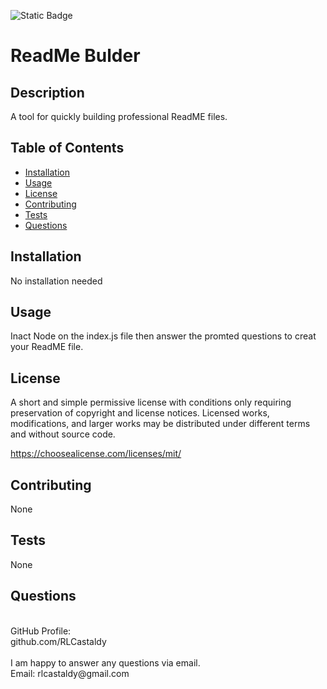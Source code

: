 
![Static Badge](https://img.shields.io/badge/License-MIT%203.0-black)

# ReadMe Bulder

## Description

A tool for quickly building professional ReadME files.

## Table of Contents

- [Installation](#installation)
- [Usage](#usage)
- [License](#license)
- [Contributing](#contributing)
- [Tests](#tests)
- [Questions](#questions)

## Installation

No installation needed

## Usage

Inact Node on the index.js file then answer the promted questions to creat your ReadME file.

## License
  
A short and simple permissive license with conditions only requiring preservation of copyright and license notices. Licensed works, modifications, and larger works may be distributed under different terms and without source code.

https://choosealicense.com/licenses/mit/

## Contributing

None

## Tests

None

## Questions

<br>
GitHub Profile:
<br>
github.com/RLCastaldy
<br>
<br>
I am happy to answer any questions via email.
<br>
Email: rlcastaldy@gmail.com

